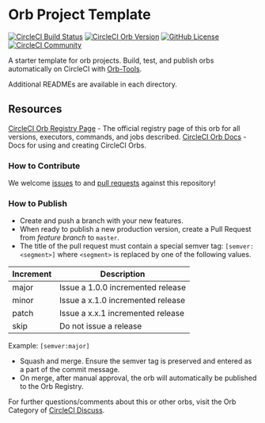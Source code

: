 # Orb Project Template

[![CircleCI Build Status](https://circleci.com/gh/bitcartcc/bitcartcc-orb.svg?style=shield "CircleCI Build Status")](https://circleci.com/gh/bitcartcc/bitcartcc-orb) [![CircleCI Orb Version](https://badges.circleci.com/orbs/bitcartcc/bitcartcc-shared.svg)](https://circleci.com/orbs/registry/orb/bitcartcc/bitcartcc-shared) [![GitHub License](https://img.shields.io/badge/license-MIT-lightgrey.svg)](https://raw.githubusercontent.com/bitcartcc/bitcartcc-orb/master/LICENSE) [![CircleCI Community](https://img.shields.io/badge/community-CircleCI%20Discuss-343434.svg)](https://discuss.circleci.com/c/ecosystem/orbs)



A starter template for orb projects. Build, test, and publish orbs automatically on CircleCI with [Orb-Tools](https://circleci.com/orbs/registry/orb/circleci/orb-tools).

Additional READMEs are available in each directory.



## Resources

[CircleCI Orb Registry Page](https://circleci.com/orbs/registry/orb/bitcartcc/bitcartcc-orb) - The official registry page of this orb for all versions, executors, commands, and jobs described.
[CircleCI Orb Docs](https://circleci.com/docs/2.0/orb-intro/#section=configuration) - Docs for using and creating CircleCI Orbs.

### How to Contribute

We welcome [issues](https://github.com/bitcartcc/bitcartcc-orb/issues) to and [pull requests](https://github.com/bitcartcc/bitcartcc-orb/pulls) against this repository!

### How to Publish
* Create and push a branch with your new features.
* When ready to publish a new production version, create a Pull Request from _feature branch_ to `master`.
* The title of the pull request must contain a special semver tag: `[semver:<segment>]` where `<segment>` is replaced by one of the following values.

| Increment | Description|
| ----------| -----------|
| major     | Issue a 1.0.0 incremented release|
| minor     | Issue a x.1.0 incremented release|
| patch     | Issue a x.x.1 incremented release|
| skip      | Do not issue a release|

Example: `[semver:major]`

* Squash and merge. Ensure the semver tag is preserved and entered as a part of the commit message.
* On merge, after manual approval, the orb will automatically be published to the Orb Registry.


For further questions/comments about this or other orbs, visit the Orb Category of [CircleCI Discuss](https://discuss.circleci.com/c/orbs).

